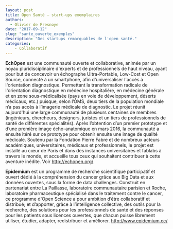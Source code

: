 ```yaml
---
layout: post
title: Open Santé – start-ups exemplaires
authors: 
  - Olivier de Fresnoye
date: "2017-09-12"
slug: "sante_ouverte_exemples"
description: "Des startups remarquables de l'open santé."
categories:
    - Collaboratif
---
```


**EchOpen** est une communauté ouverte et collaborative, animée par un noyau pluridisciplinaire d'experts et de professionnels de haut niveau, ayant pour but de concevoir un échographe Ultra-Portable, Low-Cost et Open Source, connecté à un smartphone, afin d'universaliser l'accès à l'orientation diagnostique. Permettant la transformation radicale de l'orientation diagnostique en médecine hospitalière, en médecine générale et en zone sous-médicalisée (pays en voie de développement, déserts médicaux, etc.) puisque, selon l’OMS, deux tiers de la population mondiale n’a pas accès à l’imagerie médicale de diagnostic. Le projet réunit aujourd'hui une large communauté de plusieurs centaines de membres (ingénieurs, chercheurs, designers, juristes et un tiers de professionnels de santé de différentes spécialités). Après l’obtention d’un premier prototype et d’une première image écho-anatomique en mars 2016, la communauté a ensuite itéré sur ce prototype pour obtenir ensuite une image de qualité médicale. Soutenu par la Fondation Pierre Fabre et de nombreux acteurs académiques, universitaires, médicaux et professionnels, le projet est installé au cœur de Paris et dans des instances universitaires et fablabs à travers le monde, et accueille tous ceux qui souhaitent contribuer à cette aventure inédite.
Voir <http://echopen.org/>

**Epidemium** est un programme de recherche scientifique participatif et ouvert dédié à la compréhension du cancer grâce aux Big Data et aux données ouvertes, sous la forme de data challenges. Construit en partenariat entre La Paillasse, laboratoire communautaire parisien et Roche, laboratoire pharmaceutique spécialisé dans le traitement contre le cancer, ce programme d'Open Science a pour ambition d’être collaboratif et distribué; et d’apporter, grâce à l’intelligence collective, des outils pour la recherche, des solutions pour les professionnels de santé et des réponses pour les patients sous licences ouvertes, que chacun puisse librement utiliser, étudier, adapter, redistribuer et améliorer.
<http://www.epidemium.cc/>
